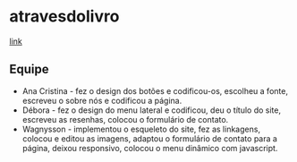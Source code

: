 # atravesdolivro
[link](wagnysson.github.io/atravesdolivro)

## Equipe
- Ana Cristina - fez o design dos botões e codificou-os, escolheu a fonte, escreveu o sobre nós e codificou a página.
- Débora - fez o design do menu lateral e codificou, deu o título do site, escreveu as resenhas,  colocou o formulário de contato.
- Wagnysson - implementou o esqueleto do site, fez as linkagens, colocou e editou as imagens, adaptou o formulário de contato para a página, deixou responsivo, colocou o menu dinâmico com javascript.
